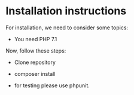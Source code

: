 # Installation instructions

For installation, we need to consider some topics:
 - You need PHP 7.1
 
Now, follow these steps:
 - Clone repository
 - composer install
 
 - for testing please use phpunit.